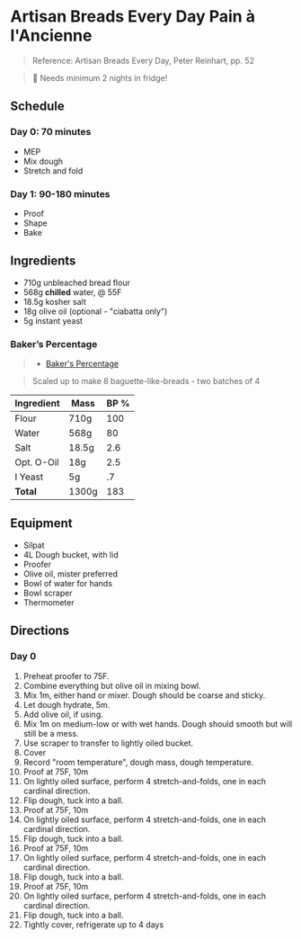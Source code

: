 # Artisan Breads Every Day Pain à l'Ancienne 

> Reference: Artisan Breads Every Day, Peter Reinhart, pp. 52

> 🚨 Needs minimum 2 nights in fridge!

## Schedule

### Day 0: 70 minutes

- MEP
- Mix dough
- Stretch and fold

### Day 1: 90-180 minutes

- Proof
- Shape
- Bake

## Ingredients

- 710g unbleached bread flour
- 568g **chilled** water, @ 55F
- 18.5g kosher salt
- 18g olive oil (optional - "ciabatta only")
- 5g instant yeast

### Baker’s Percentage

> - [Baker's Percentage](https://www.kingarthurbaking.com/pro/reference/bakers-percentage)

> Scaled up to make 8 baguette-like-breads - two batches of 4

| Ingredient | Mass    | BP %  |
| ---------- | ------- | ----- |
| Flour      | 710g    | 100   |
| Water      | 568g    | 80    |
| Salt       | 18.5g   | 2.6   |
| Opt. O-Oil | 18g     | 2.5   |
| I Yeast    | 5g      | .7    |
| **Total**  | 1300g   | 183   |

## Equipment

- Silpat
- 4L Dough bucket, with lid
- Proofer
- Olive oil, mister preferred
- Bowl of water for hands
- Bowl scraper
- Thermometer

## Directions

### Day 0

1. Preheat proofer to 75F.
2. Combine everything but olive oil in mixing bowl.
3. Mix 1m, either hand or mixer. Dough should be coarse and sticky.
4. Let dough hydrate, 5m.
5. Add olive oil, if using.
6. Mix 1m on medium-low or with wet hands. Dough should smooth but will still be a mess.
7. Use scraper to transfer to lightly oiled bucket.
8. Cover
9. Record "room temperature", dough mass, dough temperature.
10. Proof at 75F, 10m
11. On lightly oiled surface, perform 4 stretch-and-folds, one in each cardinal direction.
12. Flip dough, tuck into a ball.
13. Proof at 75F, 10m
14. On lightly oiled surface, perform 4 stretch-and-folds, one in each cardinal direction.
15. Flip dough, tuck into a ball.
16. Proof at 75F, 10m
17. On lightly oiled surface, perform 4 stretch-and-folds, one in each cardinal direction.
18. Flip dough, tuck into a ball.
19. Proof at 75F, 10m
20. On lightly oiled surface, perform 4 stretch-and-folds, one in each cardinal direction.
21. Flip dough, tuck into a ball.
22. Tightly cover, refrigerate up to 4 days
